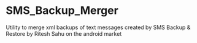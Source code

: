 SMS_Backup_Merger
=================

Utility to merge xml backups of text messages created by SMS Backup &amp; Restore by Ritesh Sahu on the android market
